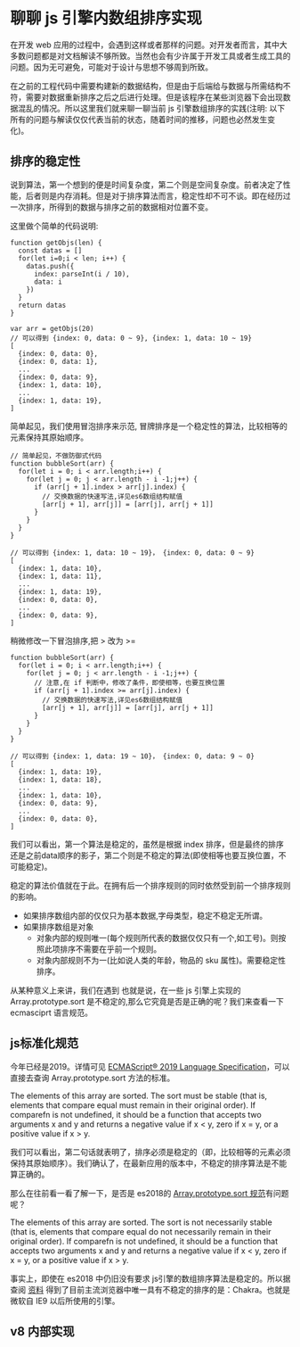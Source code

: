# 聊聊 js 引擎内数组排序实现

在开发 web 应用的过程中，会遇到这样或者那样的问题。对开发者而言，其中大多数问题都是对文档解读不够所致。当然也会有少许属于开发工具或者生成工具的问题。因为无可避免，可能对于设计与思想不够周到所致。

在之前的工程代码中需要构建新的数据结构，但是由于后端给与数据与所需结构不符，需要对数据重新排序之后之后进行处理。但是该程序在某些浏览器下会出现数据混乱的情况。所以这里我们就来聊一聊当前 js 引擎数组排序的实践(注明: 以下所有的问题与解读仅仅代表当前的状态，随着时间的推移，问题也必然发生变化)。

## 排序的稳定性

说到算法，第一个想到的便是时间复杂度，第二个则是空间复杂度。前者决定了性能，后者则是内存消耗。但是对于排序算法而言，稳定性却不可不谈。即在经历过一次排序，所得到的数据与排序之前的数据相对位置不变。

这里做个简单的代码说明:
```
function getObjs(len) {
  const datas = []
  for(let i=0;i < len; i++) {
    datas.push({
      index: parseInt(i / 10),
      data: i
    })
  }
  return datas
}

var arr = getObjs(20)
// 可以得到 {index: 0, data: 0 ~ 9}, {index: 1, data: 10 ~ 19}
[
  {index: 0, data: 0},
  {index: 0, data: 1},
  ...
  {index: 0, data: 9},
  {index: 1, data: 10},
  ...
  {index: 1, data: 19},
]
```

简单起见，我们使用冒泡排序来示范, 冒牌排序是一个稳定性的算法，比较相等的元素保持其原始顺序。

```
// 简单起见，不做防御式代码
function bubbleSort(arr) {
  for(let i = 0; i < arr.length;i++) {
    for(let j = 0; j < arr.length - i -1;j++) {
      if (arr[j + 1].index > arr[j].index) {
        // 交换数据的快速写法,详见es6数组结构赋值
        [arr[j + 1], arr[j]] = [arr[j], arr[j + 1]]
      }
    }
  }
}

// 可以得到 {index: 1, data: 10 ~ 19}， {index: 0, data: 0 ~ 9}
[
  {index: 1, data: 10},
  {index: 1, data: 11},
  ...
  {index: 1, data: 19},
  {index: 0, data: 0},
  ...
  {index: 0, data: 9},
]
```

稍微修改一下冒泡排序,把 > 改为 >=

```
function bubbleSort(arr) {
  for(let i = 0; i < arr.length;i++) {
    for(let j = 0; j < arr.length - i -1;j++) {
      // 注意,在 if 判断中，修改了条件，即使相等，也要互换位置
      if (arr[j + 1].index >= arr[j].index) {
        // 交换数据的快速写法,详见es6数组结构赋值
        [arr[j + 1], arr[j]] = [arr[j], arr[j + 1]]
      }
    }
  }
}

// 可以得到 {index: 1, data: 19 ~ 10}， {index: 0, data: 9 ~ 0}
[
  {index: 1, data: 19},
  {index: 1, data: 18},
  ...
  {index: 1, data: 10},
  {index: 0, data: 9},
  ...
  {index: 0, data: 0},
]
```
我们可以看出，第一个算法是稳定的，虽然是根据 index 排序，但是最终的排序还是之前data顺序的影子，第二个则是不稳定的算法(即使相等也要互换位置，不可能稳定)。

稳定的算法价值就在于此。在拥有后一个排序规则的同时依然受到前一个排序规则的影响。   
- 如果排序数组内部的仅仅只为基本数据,字母类型，稳定不稳定无所谓。   
- 如果排序数组是对象
  - 对象内部的规则唯一(每个规则所代表的数据仅仅只有一个,如工号)。则按照此项排序不需要在乎前一个规则。
  - 对象内部规则不为一(比如说人类的年龄，物品的 sku 属性)。需要稳定性排序。

从某种意义上来讲，我们在遇到 也就是说，在一些 js 引擎上实现的 Array.prototype.sort 是不稳定的,那么它究竟是否是正确的呢？我们来查看一下 ecmasciprt 语言规范。

## js标准化规范

今年已经是2019。详情可见 [ECMAScript® 2019 Language Specification](https://www.ecma-international.org/ecma-262/10.0/index.html)，可以直接去查询 Array.prototype.sort 方法的标准。

The elements of this array are sorted. The sort must be stable (that is, elements that compare equal must remain in their original order). If comparefn is not undefined, it should be a function that accepts two arguments x and y and returns a negative value if x < y, zero if x = y, or a positive value if x > y.

我们可以看出，第二句话就表明了，排序必须是稳定的（即，比较相等的元素必须保持其原始顺序）。我们确认了，在最新应用的版本中，不稳定的排序算法是不能算正确的。

那么在往前看一看了解一下，是否是 es2018的 [Array.prototype.sort 规范](http://www.ecma-international.org/ecma-262/9.0/#sec-array.prototype.sort)有问题呢？

The elements of this array are sorted. The sort is not necessarily stable (that is, elements that compare equal do not necessarily remain in their original order). If comparefn is not undefined, it should be a function that accepts two arguments x and y and returns a negative value if x < y, zero if x = y, or a positive value if x > y.

事实上，即使在 es2018 中仍旧没有要求 js引擎的数组排序算法是稳定的。所以据查阅 [资料](https://mathiasbynens.be/demo/sort-stability) 得到了目前主流浏览器中唯一具有不稳定的排序的是：Chakra。也就是微软自 IE9 以后所使用的引擎。

## v8 内部实现


























